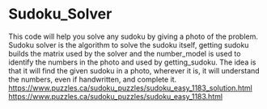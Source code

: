 # Sudoku_Solver
 This code will help you solve any sudoku by giving a photo of the problem.
 Sudoku solver is the algorithm to solve the sudoku itself, getting sudoku builds the matrix used by the solver and the number_model is used to identify the numbers in the photo and used by getting_sudoku.
 The idea is that it will find the given sudoku in a photo, wherever it is, it will understand the numbers, even if handwritten, and complete it.
 https://www.puzzles.ca/sudoku_puzzles/sudoku_easy_1183_solution.html
 https://www.puzzles.ca/sudoku_puzzles/sudoku_easy_1183.html
